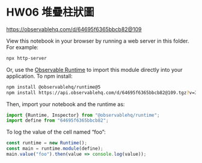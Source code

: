 # HW06 堆疊柱狀圖

https://observablehq.com/d/64695f6365bbcb82@109

View this notebook in your browser by running a web server in this folder. For
example:

~~~sh
npx http-server
~~~

Or, use the [Observable Runtime](https://github.com/observablehq/runtime) to
import this module directly into your application. To npm install:

~~~sh
npm install @observablehq/runtime@5
npm install https://api.observablehq.com/d/64695f6365bbcb82@109.tgz?v=3
~~~

Then, import your notebook and the runtime as:

~~~js
import {Runtime, Inspector} from "@observablehq/runtime";
import define from "64695f6365bbcb82";
~~~

To log the value of the cell named “foo”:

~~~js
const runtime = new Runtime();
const main = runtime.module(define);
main.value("foo").then(value => console.log(value));
~~~
